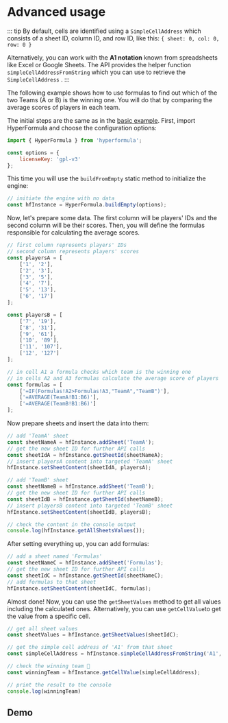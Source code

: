 # Advanced usage

::: tip
By default, cells are identified using a `SimpleCellAddress` which
consists of a sheet ID, column ID, and row ID, like
this: `{ sheet: 0, col: 0, row: 0 }`

Alternatively, you can work with the **A1 notation** known from
spreadsheets like Excel or Google Sheets. The API provides the helper
function `simpleCellAddressFromString` which you can use to
retrieve the `SimpleCellAddress` .
:::

The following example shows how to use formulas to find out which of
the two Teams (A or B) is the winning one. You will do that by
comparing the average scores of players in each team.

The initial steps are the same as in the
[basic example](basic-usage.md). First, import HyperFormula and choose
the configuration options:

```javascript
import { HyperFormula } from 'hyperformula';

const options = {
    licenseKey: 'gpl-v3'
};
```

This time you will use the `buildFromEmpty` static method to
initialize the engine:

```javascript
// initiate the engine with no data
const hfInstance = HyperFormula.buildEmpty(options);
```

Now, let's prepare some data. The first column will be players'
IDs and the second column will be their scores. Then, you will
define the formulas responsible for calculating the average scores.

```javascript
// first column represents players' IDs
// second column represents players' scores
const playersA = [
    ['1', '2'],
    ['2', '3'],
    ['3', '5'],
    ['4', '7'],
    ['5', '13'],
    ['6', '17']
];

const playersB = [
    ['7', '19'],
    ['8', '31'],
    ['9', '61'],
    ['10', '89'],
    ['11', '107'],
    ['12', '127']
];

// in cell A1 a formula checks which team is the winning one
// in cells A2 and A3 formulas calculate the average score of players
const formulas = [
    ['=IF(Formulas!A2>Formulas!A3,"TeamA","TeamB")'],
    ['=AVERAGE(TeamA!B1:B6)'],
    ['=AVERAGE(TeamB!B1:B6)']
];
```

Now prepare sheets and insert the data into them:

```javascript
// add 'TeamA' sheet
const sheetNameA = hfInstance.addSheet('TeamA');
// get the new sheet ID for further API calls
const sheetIdA = hfInstance.getSheetId(sheetNameA);
// insert playersA content into targeted 'TeamA' sheet
hfInstance.setSheetContent(sheetIdA, playersA);

// add 'TeamB' sheet
const sheetNameB = hfInstance.addSheet('TeamB');
// get the new sheet ID for further API calls
const sheetIdB = hfInstance.getSheetId(sheetNameB);
// insert playersB content into targeted 'TeamB' sheet
hfInstance.setSheetContent(sheetIdB, playersB);

// check the content in the console output
console.log(hfInstance.getAllSheetsValues());
```

After setting everything up, you can add formulas:

```javascript
// add a sheet named 'Formulas'
const sheetNameC = hfInstance.addSheet('Formulas');
// get the new sheet ID for further API calls
const sheetIdC = hfInstance.getSheetId(sheetNameC);
// add formulas to that sheet
hfInstance.setSheetContent(sheetIdC, formulas);
```

Almost done! Now, you can use the `getSheetValues` method to get all
values including the calculated ones. Alternatively, you can use
`getCellValue`to get the value from a specific cell.

```javascript
// get all sheet values 
const sheetValues = hfInstance.getSheetValues(sheetIdC);

// get the simple cell address of 'A1' from that sheet
const simpleCellAddress = hfInstance.simpleCellAddressFromString('A1', sheetIdC);

// check the winning team 🎉
const winningTeam = hfInstance.getCellValue(simpleCellAddress);

// print the result to the console
console.log(winningTeam)
```

## Demo

<iframe
  :src="`https://codesandbox.io/embed/github/handsontable/hyperformula-demos/tree/2.6.x/advanced-usage?autoresize=1&fontsize=11&hidenavigation=1&theme=light&view=preview&v=${$page.buildDateURIEncoded}`"
  style="width:100%; height:500px; border:0; border-radius: 4px; overflow:hidden;"
  title="handsontable/hyperformula-demos: advanced-usage"
  allow="accelerometer; ambient-light-sensor; camera; encrypted-media; geolocation; gyroscope; hid; microphone; midi; payment; usb; vr; xr-spatial-tracking"
  sandbox="allow-forms allow-modals allow-popups allow-presentation allow-same-origin allow-scripts">
</iframe>
